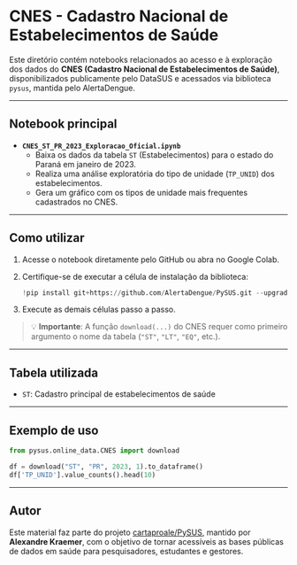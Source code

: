 # CNES - Cadastro Nacional de Estabelecimentos de Saúde

Este diretório contém notebooks relacionados ao acesso e à exploração dos dados do **CNES (Cadastro Nacional de Estabelecimentos de Saúde)**, disponibilizados publicamente pelo DataSUS e acessados via biblioteca `pysus`, mantida pelo AlertaDengue.

---

## Notebook principal

- **`CNES_ST_PR_2023_Exploracao_Oficial.ipynb`**
  - Baixa os dados da tabela `ST` (Estabelecimentos) para o estado do Paraná em janeiro de 2023.
  - Realiza uma análise exploratória do tipo de unidade (`TP_UNID`) dos estabelecimentos.
  - Gera um gráfico com os tipos de unidade mais frequentes cadastrados no CNES.

---

## Como utilizar

1. Acesse o notebook diretamente pelo GitHub ou abra no Google Colab.
2. Certifique-se de executar a célula de instalação da biblioteca:

   ```python
   !pip install git+https://github.com/AlertaDengue/PySUS.git --upgrade
   ```

3. Execute as demais células passo a passo.

> 💡 **Importante**: A função `download(...)` do CNES requer como primeiro argumento o nome da tabela (`"ST"`, `"LT"`, `"EQ"`, etc.).

---

## Tabela utilizada

- `ST`: Cadastro principal de estabelecimentos de saúde

---

## Exemplo de uso

```python
from pysus.online_data.CNES import download

df = download("ST", "PR", 2023, 1).to_dataframe()
df['TP_UNID'].value_counts().head(10)
```

---

## Autor

Este material faz parte do projeto [cartaproale/PySUS](https://github.com/cartaproale/PySUS), mantido por **Alexandre Kraemer**, com o objetivo de tornar acessíveis as bases públicas de dados em saúde para pesquisadores, estudantes e gestores.
